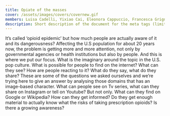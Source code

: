 ```yaml
---
title: Opiate of the masses
cover: /assets/images/covers/covernew.gif
members: Luisa Cadelli, Yixiao Cai, Eleonora Cappuccio, Francesca Grignani, Paolo Vernocchi, Zhixuan Xiao
description: Short description of the document for the meta tags (limit to 150 characters, longer will be cut by search engines)
---
```

It’s called ‘opioid epidemic’ but how much people are actually aware of it and its dangerousness? Affecting the U.S population for about 20 years now, the problem is getting more and more attention, not only by governmental agencies or health institutions but also by people. And this is where we put our focus. What is the imaginary around the topic in the U.S. pop culture. What is possible for people to find on the internet? What can they see? How are people reacting to it? What do they say, what do they share? These are some of the questions we asked ourselves and we’re trying here to give an answer by analysing those domains that has an image-based character. What can people see on Tv series, what can they share on Instagram or tell on Youtube? But not only. What can they find on Google or Wikipedia? How can they get informed? Do they get enough material to actually know what the risks of taking prescription opioids?
Is there a growing awareness?
